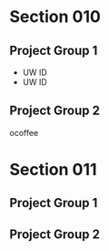 # Section 010

## Project Group 1

   * UW ID
   * UW ID

## Project Group 2
ocoffee

# Section 011

## Project Group 1

## Project Group 2
